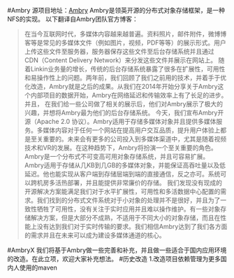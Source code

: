 #Ambry
源项目地址：[Ambry](https://github.com/linkedin/ambry)
Ambry是领英开源的分布式对象存储框架，是一种NFS的实现。
以下翻译自Ambry团队官方博客：
 > 在当今互联网时代，多媒体内容越来越普遍。资料照片，邮件附件，微博博客等是常见的多媒体文件（例如图片，视频，PDF等等）的展示形式。用户上传这些文件至服务器，服务器保存这些文件至后台存储系统并且通过CDN（Content Delivery Network）来分发这些文件并展示在网站上。
随着Linkin业务量的增长，传统的后台存储系统暴露了很多在扩展性，可用性和易操作性上的问题。两年前，我们回顾了我们之前用的技术，并着手于优化改造，Ambry就是之后的成果。从我们在2014年开始分享关于Ambry这个内部项目的数据开始，Ambry在网络延迟和传输效率上有了长足的进步。并且， 在我们给一些公司做了相关的展示后，他们对Ambry展示了极大的兴趣，并想将Ambry最为他们的后台存储系统。
今天，我们宣布Ambry开源（Apache 2.0 协议）。Ambry适用于存储多媒体对象并且提供多媒体服务。多媒体内容对于任何一个网站在提高用户交互品质，提升用户体验上都是至关重要的。未来会有更多的公司投入到多媒体渠道中，尤其是随着视频技术和VR的发展。在这种趋势下，Ambry将扮演一个至关重要的角色。
Ambry是一个分布式不可变高可用对象存储系统，并且可容易扩展。 Ambry适用于存储从几KB到几GB的多媒体对象，并能保证高吞吐量以及低延迟。他也能实现从客户端到存储层端到端的直接通信，反之亦可。系统可以跨机房多活热部署，并且能提供非常廉价的存储。
我们发现没有现成的开源解决方案能满足我们对于水平扩展性，可用性和多活数据中心配置的需求。我们找到的分布式文件系统对于小对象的处理并不是很好，并且为了一致性牺牲了可用性，没有关注于实时应用并且难以操作维护。有一些对象存储解决方案，但是大部分不成熟，不适用于不同大小的对象存储，而且在性能上没有达到我们对于实时传输的要求。我们相信Ambry达到了我们各方面的需求并且在未来可以成为建设多媒体通道的核心。

#AmbryX
我们将基于Ambry做一些完善和补充，并且做一些适合于国内应用环境的改造。在此立项，欢迎大家补充想法。
#历史改造
1.改造项目依赖管理为更多国内人使用的maven